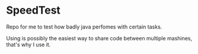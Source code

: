 # SpeedTest
Repo for me to test how badly java perfomes with certain tasks.

Using is possibly the easiest way to share code between multiple mashines, that's why I use it.
